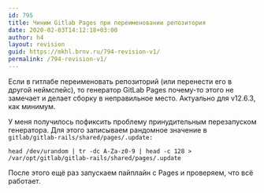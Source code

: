 ```yaml
---
id: 795
title: Чиним Gitlab Pages при переименовании репозитория
date: 2020-02-03T14:12:18+03:00
author: h4
layout: revision
guid: https://mkhl.brnv.ru/794-revision-v1/
permalink: /794-revision-v1/
---
```

Если в гитлабе переименовать репозиторий (или перенести его в другой неймспейс), то генератор GitLab Pages почему-то этого не замечает и делает сборку в неправильное место. Актуально для v12.6.3, как минимум. 

У меня получилось пофиксить проблему принудительным перезапуском генератора. Для этого записываем рандомное значение в `gitlab/gitlab-rails/shared/pages/.update:`

<pre class="wp-block-code"><code>head /dev/urandom | tr -dc A-Za-z0-9 | head -c 128 > /var/opt/gitlab/gitlab-rails/shared/pages/.update</code></pre>

После этого ещё раз запускаем пайплайн с Pages и проверяем, что всё работает.